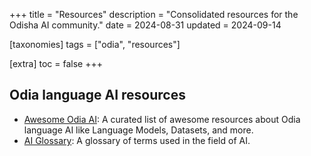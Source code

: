 +++
title = "Resources"
description = "Consolidated resources for the Odisha AI community."
date = 2024-08-31
updated = 2024-09-14

[taxonomies]
tags = ["odia", "resources"]

[extra]
toc = false
+++

## Odia language AI resources
- [Awesome Odia AI](https://github.com/odisha-ml/Awesome-Odia-AI/): A curated list of awesome resources about Odia language AI like Language Models, Datasets, and more.
- [AI Glossary](https://glossary.odishaai.org/): A glossary of terms used in the field of AI.
